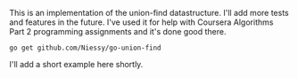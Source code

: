 This is an implementation of the union-find datastructure. I'll add more tests and features in the future.
I've used it for help with Coursera Algorithms Part 2 programming assignments and it's done good there.

  <code>go get github.com/Niessy/go-union-find</code>

I'll add a short example here shortly.
